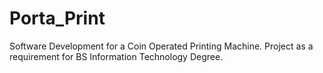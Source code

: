 # Porta_Print
Software Development for a Coin Operated Printing Machine.
Project as a requirement for BS Information Technology Degree.
